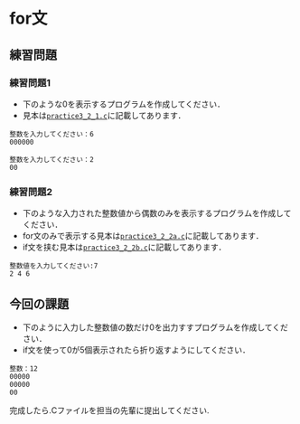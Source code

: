 # for文

## 練習問題

### 練習問題1

* 下のような0を表示するプログラムを作成してください．
* 見本は[`practice3_2_1.c`](practice3_2_1.c)に記載してあります．

```shell
整数を入力してください：6
000000
```

```shell
整数を入力してください：2
00
```

### 練習問題2

* 下のような入力された整数値から偶数のみを表示するプログラムを作成してください．
* for文のみで表示する見本は[`practice3_2_2a.c`](practice3_2_2a.c)に記載してあります．
* if文を挟む見本は[`practice3_2_2b.c`](practice3_2_2b.c)に記載してあります．

```shell
整数値を入力してください:7
2 4 6
```

## 今回の課題

* 下のように入力した整数値の数だけ0を出力すすプログラムを作成してください．
* if文を使って0が5個表示されたら折り返すようにしてください．

```shell
整数：12
00000
00000
00
```

完成したら.Cファイルを担当の先輩に提出してください.
